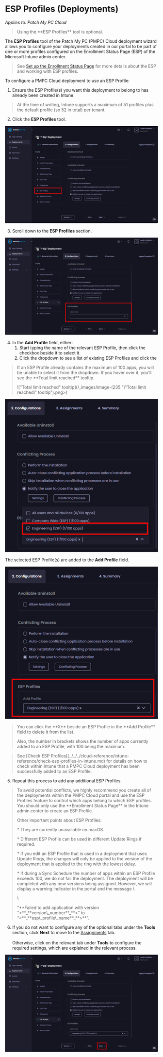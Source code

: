 # ESP Profiles (Deployments)

_Applies to: Patch My PC Cloud_

<blockquote class="wp-block-quote is-note">
<p>Using the **ESP Profiles** tool is optional.</p>
</blockquote>

The **ESP Profiles** tool of the Patch My PC (PMPC) Cloud deployment wizard allows you to configure your deployments created in our portal to be part of one or more profiles configured on the Enrollment Status Page (ESP) of the Microsoft Intune admin center.

<blockquote class="wp-block-quote is-note">
<p>See <a href="https://learn.microsoft.com/en-us/mem/intune/enrollment/windows-enrollment-status">Set up the Enrollment Status Page</a> for more details about the ESP and working with ESP profiles.</p>
</blockquote>

To configure a PMPC Cloud deployment to use an ESP Profile:

1. Ensure the ESP Profile(s) you want this deployment to belong to has already been created in Intune.

<blockquote class="wp-block-quote is-note">
<p>At the time of writing, Intune supports a maximum of 51 profiles plus the default profile (so 52 in total) per tenant.</p>
</blockquote>

2. Click the **ESP Profiles** tool.

![Clicking the "ESP Profiles" tool](/_images/image-(56).png "Clicking the “ESP Profiles” tool")

3. Scroll down to the **ESP Profiles** section.

![Scrolling down to the "ESP Profiles" section](/_images/image-(57).png "Scrolling down to the “ESP Profiles” section")

4. In the **Add Profile** field, either:
   1. Start typing the name of the relevant ESP Profile, then click the checkbox beside it to select it.
   2. Click the dropdown to see a list of existing ESP Profiles and click the&#x20;

<blockquote class="wp-block-quote is-note">
<p>If an ESP Profile already contains the maximum of 100 apps, you will be unable to select it from the dropdown. If you hover over it, you'll see the **Total limit reached** tooltip.</p>
<p>!["Total limit reached" tooltip](/_images/image-(235 "\"Total limit reached\" tooltip").png>)&#x20;</p>
</blockquote>

![Selecting the ESP Profile to add this deployment to](/_images/image-(58).png "Selecting the ESP Profile to add this deployment to")

The selected ESP Profile(s) are added to the **Add Profile** field.

![Selected ESP Profiles added to the "Add Profile" field](/_images/image-(59).png "Selected ESP Profiles added to the “Add Profile” field")

<blockquote class="wp-block-quote is-tip">
<p>You can click the **X** beside an ESP Profile in the **Add Profile** field to delete it from the list.</p>
<p>Also, the number in brackets shows the number of apps currently added to an ESP Profile, with 100 being the maximum.</p>
</blockquote>

<blockquote class="wp-block-quote is-note">
<p>See [Check ESP Profiles](../../../cloud-reference/intune-reference/check-esp-profiles-in-intune.md) for details on how to check within Intune that a PMPC Cloud deployment has been successfully added to an ESP Profile.</p>
</blockquote>

5. Repeat this process to add any additional ESP Profiles.

<blockquote class="wp-block-quote is-note">
<p>To avoid potential conflicts, we highly recommend you create all of the deployments within the PMPC Cloud portal and use the ESP Profiles feature to control which apps belong to which ESP profiles. You should only use the **Enrollment Status Page** in the Intune admin center to create an ESP Profile.&#x20;</p>
<p>Other important points about ESP Profiles:</p>
<p>* They are currently unavailable on macOS.</p>
<p>* Different ESP Profile can be used in different Update Rings if required.</p>
<p>* If you edit an ESP Profile that is used in a deployment that uses Update Rings, the changes will only be applied to the version of the deployment that is applied to the ring with the lowest delay.</p>
<p>* If during a Sync Schedule the number of apps within an ESP Profile exceeds 100, we do not fail the deployment. The deployment will be completed with any new versions being assigned. However, we will display a warning indicator in the portal and the message \</p>
<p>\</p>
<p>“**Failed to add application with version “<**_**version\_number**_**>” to “<**_**esp\_profile\_name**_**>**”.</p>
</blockquote>

6. If you do not want to configure any of the optional tabs under the **Tools** section, click **Next** to move to the [Assignments](../cloud-assignments-deployment-tab.md) tab.\
   \
   Otherwise, click on the relevant tab under **Tools** to configure the required settings, which are explained in the relevant process.

![Clicking "Next" to move to the "Assignments" page](/_images/image-(60).png "Clicking &#x22;Next&#x22; to move to the &#x22;Assignments&#x22; page")